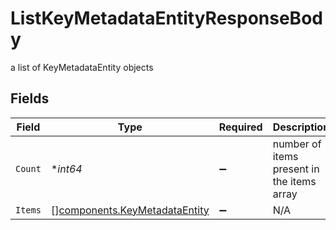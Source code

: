 # ListKeyMetadataEntityResponseBody

a list of KeyMetadataEntity objects


## Fields

| Field                                                                          | Type                                                                           | Required                                                                       | Description                                                                    |
| ------------------------------------------------------------------------------ | ------------------------------------------------------------------------------ | ------------------------------------------------------------------------------ | ------------------------------------------------------------------------------ |
| `Count`                                                                        | **int64*                                                                       | :heavy_minus_sign:                                                             | number of items present in the items array                                     |
| `Items`                                                                        | [][components.KeyMetadataEntity](../../models/components/keymetadataentity.md) | :heavy_minus_sign:                                                             | N/A                                                                            |